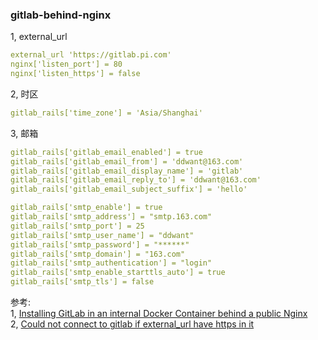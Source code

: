### gitlab-behind-nginx

1, external_url
```yml
external_url 'https://gitlab.pi.com'
nginx['listen_port'] = 80
nginx['listen_https'] = false
```

2, 时区
```yml
gitlab_rails['time_zone'] = 'Asia/Shanghai'
```

3, 邮箱
```yml
gitlab_rails['gitlab_email_enabled'] = true
gitlab_rails['gitlab_email_from'] = 'ddwant@163.com'
gitlab_rails['gitlab_email_display_name'] = 'gitlab'
gitlab_rails['gitlab_email_reply_to'] = 'ddwant@163.com'
gitlab_rails['gitlab_email_subject_suffix'] = 'hello'

gitlab_rails['smtp_enable'] = true
gitlab_rails['smtp_address'] = "smtp.163.com"
gitlab_rails['smtp_port'] = 25
gitlab_rails['smtp_user_name'] = "ddwant"
gitlab_rails['smtp_password'] = "******"
gitlab_rails['smtp_domain'] = "163.com"
gitlab_rails['smtp_authentication'] = "login"
gitlab_rails['smtp_enable_starttls_auto'] = true
gitlab_rails['smtp_tls'] = false
```

参考:  
1, [Installing GitLab in an internal Docker Container behind a public Nginx](https://eliteinformatiker.de/2018/05/31/gitlab-in-docker-behind-nginx)  
2, [Could not connect to gitlab if external_url have https in it](https://gitlab.com/gitlab-org/omnibus-gitlab/issues/950)